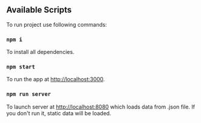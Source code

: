 ## Available Scripts

To run project use following commands:

### `npm i`

To install all dependencies.

### `npm start`

To run the app at [http://localhost:3000](http://localhost:3000).

### `npm run server`

To launch server at [http://localhost:8080](http://localhost:8080) which loads data from .json file. If you don't run it, static data will be loaded.

